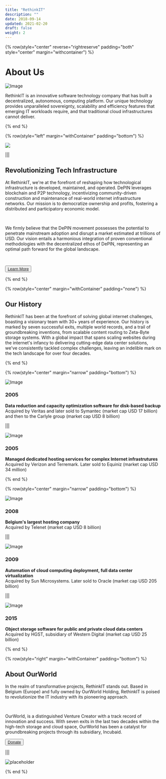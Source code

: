 ```yaml
---
title: "RethinkIT"
description: ""
date: 2018-09-14
updated: 2021-02-20
draft: false
weight: 2
---
```


<!-- section 1 (header) -->

{% row(style="center" reverse="rightreserve" padding="both" style="center" margin="withcontainer") %}

<div class="px-4 md:px-16 lg:px-28">


  # About Us

  ![Image](./img/datacenter.png#md#mx-auto)

  <p>RethinkIT is an innovative software technology company that has built a decentralized, autonomous, computing platform. Our unique technology provides unparalleled sovereignty, scalability and efficiency features that emerging IT workloads require, and that traditional cloud infrastructures cannot deliver.</p>

</div>

{% end %}

<!-- section 2 about -->

{% row(style="left" margin="withContainer" padding="bottom") %}

<div class="container mx-auto"> 

  ![](./img/img_section.png#mx-auto)

</div>

|||

<div class="container mx-auto"> 

  ## Revolutionizing Tech Infrastructure

 At RethinkIT, we're at the forefront of reshaping how technological infrastructure is developed, maintained, and operated. DePIN leverages blockchain and P2P technology, incentivizing community-driven construction and maintenance of real-world internet infrastructure networks. Our mission is to democratize ownership and profits, fostering a distributed and participatory economic model.

 <br>
 
 We firmly believe that the DePIN movement possesses the potential to penetrate mainstream adoption and disrupt a market estimated at trillions of USD. Our vision entails a harmonious integration of proven conventional methodologies with the decentralized ethos of DePIN, representing an optimal path forward for the global landscape.


  <br>

   <button>[Learn More](/technologies)</button>

</div>

{% end %}



<!-- section 3 (TECH) -->

{% row(style="center" margin="withContainer" padding="none") %}

<div class="container mx-auto"> 

  ## Our History

  <p>RethinkIT has been at the forefront of solving global internet challenges, boasting a visionary team with 30+ years of experience. Our history is marked by seven successful exits, multiple world records, and a trail of groundbreaking inventions, from scalable content routing to Zeta-Byte storage systems. With a global impact that spans scaling websites during the internet's infancy to delivering cutting-edge data center solutions, we've consistently tackled complex challenges, leaving an indelible mark on the tech landscape for over four decades.</p>
</div>

{% end %}

<!-- section 3 (TECH-ROW1) -->

{% row(style="center" margin="narrow" padding="bottom") %}

<div class="mx-4 my-4">

  ![Image](./img/logo1.png#md#mx-auto)

 ### 2005
  **Data reduction and capacity optimization software for disk-based backup** 
  <br>
  Acquired by Veritas and later sold to Symantec (market cap USD 17 billion) and then to the Carlyle group (market cap USD 8 billion)

</div>

|||

<div class="mx-4 my-4">

  ![Image](./img/logo2.png#md#mx-auto)

  ### 2005
  **Managed dedicated hosting services for complex Internet infrastrutures**
  <br>
  Acquired by Verizon and Terremark. Later sold to Equiniz (market cap USD 34 million)
</div>

{% end %}

<!-- section 3 (TECH-ROW2) -->

{% row(style="center" margin="narrow" padding="bottom") %}

<div class="mx-4 my-4">

  ![Image](./img/logo3.png#md#mx-auto)

  ### 2008
  **Belgium's largest hosting company**
  <br>
  Acquired by Telenet (market cap USD 8 billion)
</div>

|||

<div class="mx-4 my-4">

  ![Image](./img/logo4.png#md#mx-auto)

  ### 2009
  **Automation of cloud computing deployment, full data center virtualization**
  <br>
   Acquired by Sun Microsystems. Later sold to Oracle (market cap USD 205 billion)
</div>

|||

<div class="mx-4 my-4">

  ![Image](./img/logo5.png#md#mx-auto)

  ### 2015
  **Object storage software for public and private cloud data centers**
  <br>
  Acquired by HGST, subsidiary of Western Digital (market cap USD 25 billion)
 
</div>

{% end %}

<!-- section 4 solutions -->

{% row(style="right" margin="withContainer" padding="bottom") %}

## About OurWorld

<p>In the realm of transformative projects, RethinkIT stands out. Based in Belgium (Europe) and fully owned by OurWorld Holding, RethinkIT is poised to revolutionize the IT industry with its pioneering approach.
</p>

<br>
<p>OurWorld, is a distinguished Venture Creator with a track record of innovation and success. With seven exits in the last two decades within the high-tech storage and cloud space, OurWorld has been a catalyst for groundbreaking projects through its subsidiary, Incubaid.
</p>

<button>[Donate](https://ourworld.tf/)</button>

|||

![placeholder](./img/img_section.png#mx-auto)

{% end %}

